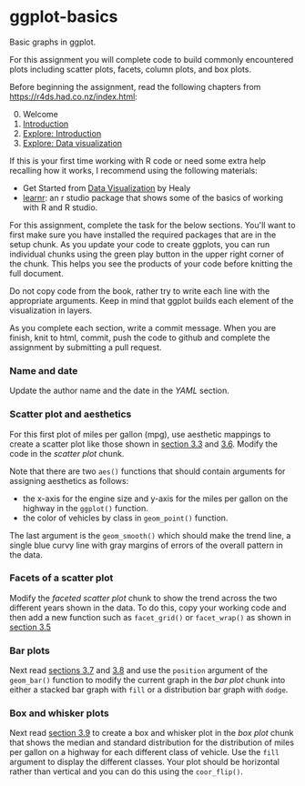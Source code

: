 # ggplot-basics
Basic graphs in ggplot.

For this assignment you will complete code to build commonly encountered plots including scatter plots, facets, column plots, and box plots.

Before beginning the assignment, read the following chapters from https://r4ds.had.co.nz/index.html:

0. Welcome
1. [Introduction](https://r4ds.had.co.nz/introduction.html)
2. [Explore: Introduction](https://r4ds.had.co.nz/explore-intro.html)
3. [Explore: Data visualization](https://r4ds.had.co.nz/data-visualisation.html)

If this is your first time working with R code or need some extra help recalling how it works, I recommend using the following materials:

- Get Started from [Data Visualization](https://socviz.co/gettingstarted.html#gettingstarted) by Healy 
- [learnr](https://rstudio.github.io/learnr/index.html): an r studio package that shows some of the basics of working with R and R studio. 

For this assignment, complete the task for the below sections. You'll want to first make sure you have installed the required packages that are in the setup chunk. As you update your code to create ggplots, you can run individual chunks using the green play button in the upper right corner of the chunk. This helps you see the products of your code before knitting the full document.

Do not copy code from the book, rather try to write each line with the appropriate arguments. Keep in mind that ggplot builds each element of the visualization in layers. 

As you complete each section, write a commit message. When you are finish, knit to html, commit, push the code to github and complete the assignment by submitting a pull request.

### Name and date

Update the author name and the date in the *YAML* section. 

### Scatter plot and aesthetics
 
For this first plot of miles per gallon (mpg), use aesthetic mappings to create a scatter plot like those shown in [section 3.3](https://r4ds.had.co.nz/data-visualisation.html#aesthetic-mappings) and [3.6](https://r4ds.had.co.nz/data-visualisation.html#geometric-objects). Modify the code in the *scatter plot* chunk. 

Note that there are two `aes()` functions that should contain arguments for assigning aesthetics as follows: 

- the x-axis for the engine size and y-axis for the miles per gallon on the highway in the `ggplot()` function.
- the color of vehicles by class in `geom_point()` function.

The last argument is the `geom_smooth()` which should make the trend line, a single blue curvy line with gray margins of errors of the overall pattern in the data.

### Facets of a scatter plot

Modify the *faceted scatter plot* chunk to show the trend across the two different years shown in the data. 
To do this, copy your working code and then add a new function such as `facet_grid()` or `facet_wrap()` as shown in [section 3.5]( https://r4ds.had.co.nz/data-visualisation.html#facets)

### Bar plots

Next read [sections 3.7](https://r4ds.had.co.nz/data-visualisation.html#statistical-transformations) and [3.8](https://r4ds.had.co.nz/data-visualisation.html#position-adjustments) and use the `position` argument of the `geom_bar()` function to modify the current graph in the *bar plot* chunk into either a stacked bar graph with `fill` or a distribution bar graph with `dodge`.


### Box and whisker plots

Next read [section 3.9](https://r4ds.had.co.nz/data-visualisation.html#coordinate-systems) to create a box and whisker plot in the *box plot* chunk that shows the median and standard distribution for the distribution of miles per gallon on a highway for each different class of vehicle. Use the `fill` argument to display the different classes. Your plot should be horizontal rather than vertical and you can do this using the `coor_flip()`.
